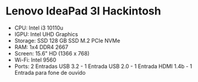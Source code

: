 # Lenovo IdeaPad 3I Hackintosh
- CPU: Intel i3 10110u 
- IGPU: Intel UHD Graphics
- Storage: SSD 128 GB SSD M.2 PCIe NVMe
- RAM: 1x4 DDR4 2667
- Screen: 15.6" HD (1366 x 768)
- Wi-Fi: Intel 9560
- Ports: 2 Entradas USB 3.2 - 1 Entrada USB 2.0 - 1 Entrada HDMI 1.4b - 1 Entrada para fone de ouvido

